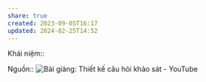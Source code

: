 ```yaml
---
share: true
created: 2023-09-05T16:17
updated: 2024-02-25T14:52
---
```

Khái niệm:: 

Nguồn:: ![Bài giảng: Thiết kế câu hỏi khảo sát - YouTube](https://youtu.be/mCEzJTBYAFo?si=0dXoU17UnWIeAHXC&t=884)